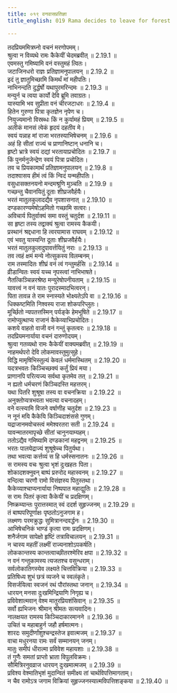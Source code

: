 ```yaml
---
title: ०१९ वनवासप्रतिज्ञा
title_english: 019 Rama decides to leave for forest

---
```

<div class="audioEmbed"  caption="श्रीराम-हरिसीताराममूर्ति-घनपाठिभ्यां वचनम्" src="https://archive.org/download/Ramayana-recitation-Sriram-harisItArAmamUrti-Ghanapaati-v2/Kanda_2/Kanda_2_AYK-019-Vanavaasa_Prathigna.mp3"></div>

  
तदप्रियममित्रघ्नो वचनं मरणोपमम्।  
श्रुत्वा न विव्यथे रामः कैकेयीं चेदमब्रवीत् ॥ 2.19.1 ॥   
एवमस्तु गमिष्यामि वनं वस्तुमहं त्वितः।  
जटाजिनधरो राज्ञः प्रतिज्ञामनुपालयन् ॥ 2.19.2 ॥   
इदं तु ज्ञातुमिच्छामि किमर्थं मां महीपतिः।  
नाभिनन्दति दुर्द्धर्षो यथापुरमरिन्दमः ॥ 2.19.3 ॥   
मन्युर्न च त्वया कार्यो देवि ब्रूमि तवाग्रतः।  
यास्यामि भव सुप्रीता वनं चीरजटाधरः ॥ 2.19.4 ॥   
हितेन गुरुणा पित्रा कृतज्ञेन नृपेण च।  
नियुज्यमानो विस्रब्धः किं न कुर्यामहं प्रियम् ॥ 2.19.5 ॥   
अलीकं मानसं त्वेकं हृदयं दहतीव मे।  
स्वयं यन्नाह मां राजा भरतस्याभिषेचनम् ॥ 2.19.6 ॥   
अहं हि सीतां राज्यं च प्राणानिष्टान् धनानि च।  
हृष्टो भ्रात्रे स्वयं दद्यां भरतायाप्रचोदितः ॥ 2.19.7 ॥   
किं पुनर्मनुजेन्द्रेण स्वयं पित्रा प्रचोदितः।  
तव च प्रियकामार्थं प्रतिज्ञामनुपालयन् ॥ 2.19.8 ॥   
तदाश्वासय हीमं त्वं किं न्विदं यन्महीपतिः।  
वसुधासक्तनयनो मन्दमश्रूणि मुञ्चति ॥ 2.19.9 ॥   
गच्छन्तु चैवानयितुं दूताः शीघ्रजवैर्हयैः।  
भरतं मातुलकुलादद्यैव नृपशासनात् ॥ 2.19.10 ॥   
दण्डकारण्यमेषोऽहमितो गच्छामि सत्वरः।  
अविचार्य पितुर्वाक्यं समा वस्तुं चतुर्दश ॥ 2.19.11 ॥   
सा हृष्टा तस्य तद्वाक्यं श्रुत्वा रामस्य कैकयी।  
प्रस्थानं श्रद्दधाना हि त्वरयामास राघवम् ॥ 2.19.12 ॥   
एवं भवतु यास्यन्ति दूताः शीघ्रजवैर्हयैः।  
भरतं मातुलकुलादुपावर्त्तयितुं नराः ॥ 2.19.13 ॥   
तव त्वहं क्षमं मन्ये नोत्सुकस्य विलम्बनम्।  
राम तस्मादितः शीघ्रं वनं त्वं गन्तुमर्हसि ॥ 2.19.14 ॥   
व्रीडान्वितः स्वयं यच्च नृपस्त्वां नाभिभाषते।  
नैतत्किञ्चिन्नरश्रेष्ठ मन्युरेषोपनीयताम् ॥ 2.19.15 ॥   
यावत्त्वं न वनं यातः पुरादस्मादभित्वरन्।  
पिता तावन्न ते राम स्नास्यते भोक्ष्यतेऽपि वा ॥ 2.19.16 ॥   
धिक्कष्टमिति निश्वस्य राजा शोकपरिप्लुतः।  
मूर्च्छितो न्यपतत्तस्मिन् पर्यङ्के हेमभूषिते ॥ 2.19.17 ॥   
रामोप्युत्थाप्य राजानं कैकेय्याभिप्रचोदितः।  
कशये वाहतो वाजी वनं गन्तुं कृतत्वरः ॥ 2.19.18 ॥   
तदप्रियमनार्याया वचनं दारुणोदयम्।  
श्रुत्वा गतव्यथो रामः कैकेयीं वाक्यमब्रवीत् ॥ 2.19.19 ॥   
नाहमर्थपरो देवि लोकमावस्तुमुत्सुहे।  
विद्धि मामृषिभिस्तुल्यं केवलं धर्ममास्थितम् ॥ 2.19.20 ॥   
यदत्रभवतः किञ्चिच्छक्यं कर्तुं प्रियं मया।  
प्राणानपि परित्यज्य सर्वथा कृतमेव तत् ॥ 2.19.21 ॥   
न ह्यतो धर्मचरणं किञ्चिदस्ति महत्तरम्।  
यथा पितरि शुश्रूषा तस्य वा वचनक्रिया ॥ 2.19.22 ॥   
अनुक्तोप्यत्रभवता भवत्या वचनादहम्।  
वने वत्स्यामि विजने वर्षाणीह चतुर्दश ॥ 2.19.23 ॥   
न नूनं मयि कैकेयि किञ्चिदाशंससे गुणम्।  
यद्राजानमवोचस्त्वं ममेश्वरतरा सती ॥ 2.19.24 ॥   
यावन्मातरमापृच्छे सीतां चानुनयाम्यहम्।  
ततोऽद्यैव गमिष्यामि दण्डकानां महद्वनम् ॥ 2.19.25 ॥   
भरतः पालयेद्राज्यं शुश्रूषेच्च पितुर्यथा।  
तथा भवत्या कर्त्तव्यं स हि धर्मस्सनातनः ॥ 2.19.26 ॥   
स रामस्य वचः श्रुत्वा भृशं दुःखहतः पिता।  
शोकादशक्नुवन् बाष्पं प्ररुरोद महास्वनम् ॥ 2.19.27 ॥   
वन्दित्वा चरणौ रामो विसंज्ञस्य पितुस्तथा।  
कैकेय्याश्चाप्यनार्याया निष्पपात महाद्य़ुतिः ॥ 2.19.28 ॥   
स रामः पितरं कृत्वा कैकेयीं च प्रदक्षिणम्।  
निष्क्रम्यान्तः पुरात्तस्मात् स्वं ददर्श सुहृज्जनम् ॥ 2.19.29 ॥   
तं बाष्पपरिपूर्णाक्षः पृष्ठतोऽनुजगाम ह।  
लक्ष्मणः परमक्रुद्धः सुमित्रानन्दवर्द्धनः ॥ 2.19.30 ॥   
आभिषेचनिकं भाण्डं कृत्वा रामः प्रदक्षिणम्।  
शनैर्जगाम सापेक्षो हृष्टिं तत्राविचालयन् ॥ 2.19.31 ॥   
न चास्य महतीं लक्ष्मीं राज्यनाशोऽपकर्षति।  
लोककान्तस्य कान्तत्वाच्छीतरश्मेरिव क्षपा ॥ 2.19.32 ॥   
न वनं गन्तुकामस्य त्यजतश्च वसुन्धराम्।  
सर्वलोकातिगस्येव लक्ष्यते चित्तविक्रिया ॥ 2.19.33 ॥   
प्रतिषिध्य शुभं छत्रं व्यजने च स्वलंकृते।  
विसर्जयित्वा स्वजनं रथं पौरांस्तथा जनान् ॥ 2.19.34 ॥   
धारयन् मनसा दुःखमिन्द्रियाणि निगृह्य च।  
प्रविवेशात्मवान् वेश्म मातुरप्रियशंसिवान् ॥ 2.19.35 ॥   
सर्वो ह्यभिजनः श्रीमान् श्रीमतः सत्यवादिनः।  
नालक्षयत रामस्य किञ्चिदाकारमानने ॥ 2.19.36 ॥   
उचितं च महाबाहुर्न जहौ हर्षमात्मनः।  
शारदः समुदीर्णांशुश्चन्द्रस्तेज इवात्मजम् ॥ 2.19.37 ॥   
वाचा मधुरनया रामः सर्वं सम्मानयन् जनम्।  
मातुः समीपं धीरात्मा प्रविवेश महायशाः ॥ 2.19.38 ॥   
तं गुणैः समतां प्राप्तो भ्राता विपुलविक्रमः।  
सौमित्रिरनुवव्राज धारयन् दुःखमात्मजम् ॥ 2.19.39 ॥   
प्रविश्य वेश्मातिभृशं मुदान्वितं समीक्ष्य तां चार्थविपत्तिमागताम्।  
न चैव रामोऽत्र जगाम विक्रियां सुहृज्जनस्यात्मविपत्तिशङ्कया ॥ 2.19.40 ॥   